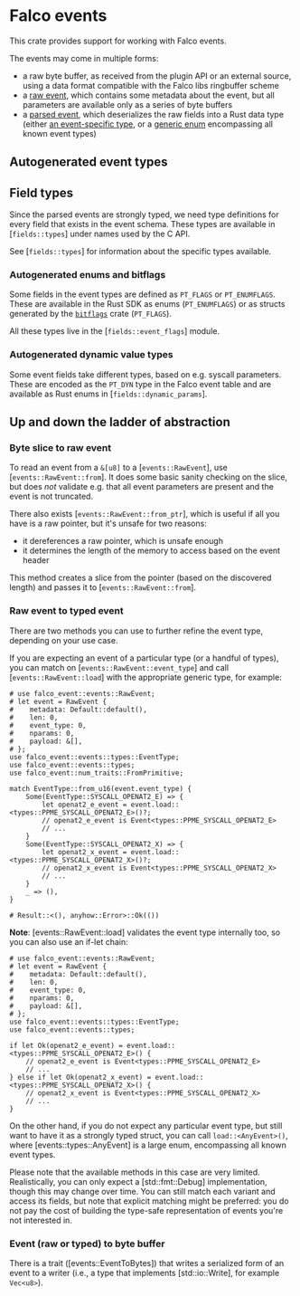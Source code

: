 # Falco events

This crate provides support for working with Falco events.

The events may come in multiple forms:

- a raw byte buffer, as received from the plugin API or an external source, using a data
  format compatible with the Falco libs ringbuffer scheme
- a [raw event](events::RawEvent), which contains some metadata about the event, but all
  parameters are available only as a series of byte buffers
- a [parsed event](events::Event), which deserializes the raw fields into a Rust data type
  (either [an event-specific type](events::types), or a [generic enum](events::types::AnyEvent)
  encompassing all known event types)

## Autogenerated event types

## Field types

Since the parsed events are strongly typed, we need type definitions for every field that exists
in the event schema. These types are available in [`fields::types`] under names used by the C API.

See [`fields::types`] for information about the specific types available.

### Autogenerated enums and bitflags

Some fields in the event types are defined as `PT_FLAGS` or `PT_ENUMFLAGS`. These are available
in the Rust SDK as enums (`PT_ENUMFLAGS`) or as structs generated by the [`bitflags`](https://docs.rs/bitflags)
crate (`PT_FLAGS`).

All these types live in the [`fields::event_flags`] module.

### Autogenerated dynamic value types

Some event fields take different types, based on e.g. syscall parameters. These are encoded as
the `PT_DYN` type in the Falco event table and are available as Rust enums in [`fields::dynamic_params`].

## Up and down the ladder of abstraction

### Byte slice to raw event

To read an event from a `&[u8]` to a [`events::RawEvent`], use [`events::RawEvent::from`].
It does some basic sanity checking on the slice, but does *not* validate e.g. that all event
parameters are present and the event is not truncated.

There also exists [`events::RawEvent::from_ptr`], which is useful if all you have is a raw pointer,
but it's unsafe for two reasons:

- it dereferences a raw pointer, which is unsafe enough
- it determines the length of the memory to access based on the event header

This method creates a slice from the pointer (based on the discovered length) and passes it
to [`events::RawEvent::from`].

### Raw event to typed event

There are two methods you can use to further refine the event type, depending on your use case.

If you are expecting an event of a particular type (or a handful of types), you can match
on [`events::RawEvent::event_type`] and call [`events::RawEvent::load`] with the appropriate
generic type, for example:

```
# use falco_event::events::RawEvent;
# let event = RawEvent {
#    metadata: Default::default(),
#    len: 0,
#    event_type: 0,
#    nparams: 0,
#    payload: &[],
# };
use falco_event::events::types::EventType;
use falco_event::events::types;
use falco_event::num_traits::FromPrimitive;

match EventType::from_u16(event.event_type) {
    Some(EventType::SYSCALL_OPENAT2_E) => {
        let openat2_e_event = event.load::<types::PPME_SYSCALL_OPENAT2_E>()?;
        // openat2_e_event is Event<types::PPME_SYSCALL_OPENAT2_E>
        // ...
    }
    Some(EventType::SYSCALL_OPENAT2_X) => {
        let openat2_x_event = event.load::<types::PPME_SYSCALL_OPENAT2_X>()?;
        // openat2_x_event is Event<types::PPME_SYSCALL_OPENAT2_X>
        // ...
    }
    _ => (),
}

# Result::<(), anyhow::Error>::Ok(())
```

**Note**: [events::RawEvent::load] validates the event type internally too, so you can also use
an if-let chain:

```
# use falco_event::events::RawEvent;
# let event = RawEvent {
#    metadata: Default::default(),
#    len: 0,
#    event_type: 0,
#    nparams: 0,
#    payload: &[],
# };
use falco_event::events::types::EventType;
use falco_event::events::types;

if let Ok(openat2_e_event) = event.load::<types::PPME_SYSCALL_OPENAT2_E>() {
    // openat2_e_event is Event<types::PPME_SYSCALL_OPENAT2_E>
    // ...
} else if let Ok(openat2_x_event) = event.load::<types::PPME_SYSCALL_OPENAT2_X>() {
    // openat2_x_event is Event<types::PPME_SYSCALL_OPENAT2_X>
    // ...
}
```

On the other hand, if you do not expect any particular event type, but still want to have it
as a strongly typed struct, you can call `load::<AnyEvent>()`, where [events::types::AnyEvent]
is a large enum, encompassing all known event types.

Please note that the available methods in this case are very limited. Realistically, you can
only expect a [std::fmt::Debug] implementation, though this may change over time. You can
still match each variant and access its fields, but note that explicit matching might be preferred:
you do not pay the cost of building the type-safe representation of events you're not interested in.

### Event (raw or typed) to byte buffer

There is a trait ([events::EventToBytes]) that writes a serialized form of an event to a writer
(i.e., a type that implements [std::io::Write], for example `Vec<u8>`).
